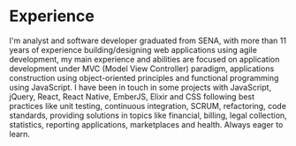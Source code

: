 # Experience

I'm analyst and software developer graduated from SENA, with more than 11 years of experience building/designing web applications using agile development, my main experience and abilities are focused on application development under MVC (Model View Controller) paradigm, applications construction using object-oriented principles and functional programming using JavaScript.
I have been in touch in some projects with JavaScript, jQuery, React, React Native, EmberJS, Elixir and CSS following best practices like unit testing, continuous integration, SCRUM, refactoring, code standards, providing solutions in topics like financial, billing, legal collection, statistics, reporting applications, marketplaces and health. Always eager to learn.
